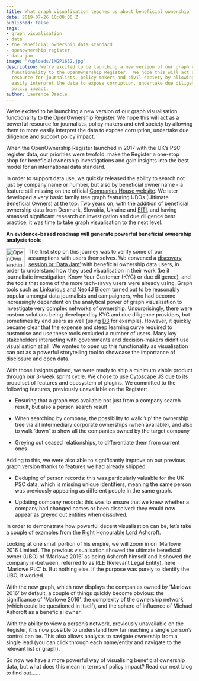 ```yaml
---
title: What graph visualisation teaches us about beneficial ownership
date: 2019-07-26 10:08:00 Z
published: false
tags:
- graph visualisation
- data
- the beneficial ownership data standard
- openownership register
- data jam
image: "/uploads/IMGP1652.jpg"
description: We’re excited to be launching a new version of our graph visualisation
  functionality to the OpenOwnership Register.  We hope this will act as a powerful
  resource for journalists, policy makers and civil society by allowing them to more
  easily interpret the data to expose corruption, undertake due diligence and support
  policy impact.
author: Laurence Bascle
---
```


We’re excited to be launching a new version of our graph visualisation functionality to the [OpenOwnership Register](https://register.openownership.org/).  We hope this will act as a powerful resource for journalists, policy makers and civil society by allowing them to more easily interpret the data to expose corruption, undertake due diligence and support policy impact.

When the OpenOwnership Register launched in 2017 with the UK’s PSC register data, our priorities were twofold: make the Register a one-stop shop for beneficial ownership investigations and gain insights into the best model for an international data standard.

In order to support data use, we quickly released the ability to search not just by company name or number, but also by beneficial owner name - a feature still missing on the official [Companies House website](https://beta.companieshouse.gov.uk/search/). We later developed a very basic family tree graph featuring UBOs (Ultimate Beneficial Owners) at the top. Two years on, with the addition of beneficial ownership data from Denmark, Slovakia, Ukraine and [EITI](https://eiti.org/beneficial-ownership), and having amassed significant research on investigation and due diligence best practice, it was time to take graph visualisation to the next level.

**An evidence-based roadmap will generate powerful beneficial ownership analysis tools**

<img src="/uploads/image3.jpg"
     alt="OpenOwnership DataJam"
     style="float: left; margin-right: 10px; width:50" />

The first step on this journey was to verify some of our assumptions with users themselves. We convened a [discovery session or ‘Data Jam’](https://twitter.com/sheislaurence/status/1123940093679538177) with beneficial ownership data users, in order to understand how they used visualisation in their work (be it journalistic investigation, Know Your Customer (KYC) or due diligence), and the tools that some of the more tech-savvy users were already using. Graph tools such as [Linkurious](https://linkurio.us/) and [Neo4J Bloom](https://neo4j.com/bloom/) turned out to be reasonably popular amongst data journalists and campaigners, who had become increasingly dependent on the analytical power of graph visualisation to investigate very complex networks of ownership. Unsurprisingly, there were custom solutions being developed by KYC and due diligence providers, but sometimes by end users as well (using [D3](https://www.d3-graph-gallery.com/network) for example). However, it quickly became clear that the expense and steep learning curve required to customise and use these tools excluded a number of users. Many key stakeholders interacting with governments and decision-makers didn’t use visualisation at all. We wanted to open up this functionality as visualisation can act as a powerful storytelling tool to showcase the importance of disclosure and open data.

With those insights gained, we were ready to ship a minimum viable product through our 3-week sprint cycle. We chose to use [Cytoscape JS](http://js.cytoscape.org/) due to its broad set of features and ecosystem of plugins. We committed to the following features, previously unavailable on the Register:

* Ensuring that a graph was available not just from a company search result, but also a person search result

* When searching by company, the possibility to walk ‘up’ the ownership tree via all intermediary corporate ownerships (when available), and also to walk ‘down’ to show all the companies owned by the target company

* Greying out ceased relationships, to differentiate them from current ones

Adding to this, we were also able to significantly improve on our previous graph version thanks to features we had already shipped:

* Deduping of person records: this was particularly valuable for the UK PSC data, which is missing unique identifiers, meaning the same person was previously appearing as different people in the same graph.

* Updating company records: this was to ensure that we knew whether a company had changed names or been dissolved: they would now appear as greyed out entities when dissolved.

In order to demonstrate how powerful decent visualisation can be, let’s take a couple of examples from the [Right Honourable Lord Ashcroft](https://en.wikipedia.org/wiki/Michael_Ashcroft).

Looking at one small portion of his empire, we will zoom in on ‘Marlowe 2016 Limited’. The previous visualisation showed the ultimate beneficial owner (UBO) of ‘Marlowe 2016’ as being Ashcroft himself and it showed the company in-between, referred to as RLE (Relevant Legal Entity), here ‘Marlowe PLC’ b. But nothing else. If the purpose was purely to identify the UBO, it worked.

With the new graph, which now displays the companies owned by ‘Marlowe 2016’ by default, a couple of things quickly become obvious: the significance of ‘Marlowe 2016’, the complexity of the ownership network (which could be questioned in itself), and the sphere of influence of Michael Ashcroft as a beneficial owner.

With the ability to view a person’s network, previously unavailable on the Register, it is now possible to understand how far reaching a single person’s control can be. This also allows analysts to navigate ownership from a single lead (you can click through each name/entity and navigate to the relevant list or graph).

So now we have a more powerful way of visualising beneficial ownership data, but what does this mean in terms of policy impact? Read our next blog to find out…...